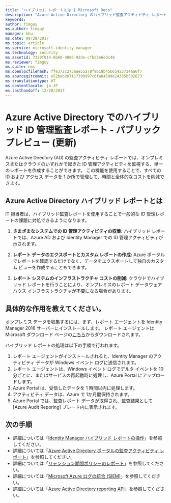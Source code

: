 ```yaml
---
title: "ハイブリッド レポートとは | Microsoft Docs"
description: "Azure Active Directory のハイブリッド監査アクティビティ レポートでは、クラウドの監査済みイベントとオンプレミスの監査済みイベントの両方を表示することができます。"
keywords: 
author: fimguy
ms.author: fimguy
manager: bhu
ms.date: 09/28/2017
ms.topic: article
ms.service: microsoft-identity-manager
ms.technology: security
ms.assetid: 7320f014-8b60-4866-92de-cfbd3e6edc48
ms.reviewer: fimguy
ms.suite: ems
ms.openlocfilehash: ffe372c273aae55278f9b18b45b65425734aa6f7
ms.sourcegitcommit: e52bab207117390997c6fa8450de24335b502673
ms.translationtype: HT
ms.contentlocale: ja-JP
ms.lasthandoff: 12/20/2017
---
```

# <a name="hybrid-identity-management-audit-reports-in-azure-active-directory---public-previewrefresh"></a>Azure Active Directory でのハイブリッド ID 管理監査レポート - パブリック プレビュー (更新)
Azure Active Directory (AD) の監査アクティビティ レポートでは、オンプレミスまたはクラウドのいずれかで起きた ID 管理アクティビティを監視する、単一のレポートを作成することができます。 この機能を使用することで、すべての ID および アクセス データを 1 か所で管理して、時間と全体的なコストを削減できます。

## <a name="what-is-azure-active-directory-hybrid-reporting"></a>Azure Active Directory ハイブリッド レポートとは
IT 担当者は、ハイブリッド監査レポートを使用することで一般的な ID 管理レポートの課題に対処できるようになります。

1. **さまざまなシステムでの ID 管理アクティビティの収集:**  ハイブリッド レポートでは、Azure AD および Identity Manager での ID 管理アクティビティが示されます。

2. **レポート データのエクスポートとカスタム レポートの作成:**  Azure ポータルでレポートを確認するだけでなく、データをエクスポートして独自のカスタム ビューを作成することもできます。

3. **レポート システムのインフラストラクチャ コストの削減:**  クラウドでハイブリッド レポートを行うことにより、オンプレミスのレポート データウェアハウス インフラストラクチャが不要になる場合があります。

## <a name="how-does-it-work"></a>具体的な作用を教えてください。

オンプレミス データを収集するには、まず、レポート エージェントを Identity Manager 2016 サーバーにインストールします。 レポート エージェントは Microsoft ダウンロード ページの[こちら](https://www.microsoft.com/download/details.aspx?id=55112)からダウンロードされます。

ハイブリッド レポートの処理は以下の手順で行われます。
1. レポート エージェントがインストールされると、Identity Manager のアクティビティ データが Windows イベント ログに送信されます。
2. レポート エージェントは、Windows イベント ログでデルタ イベントを 10 分ごとに、またはサービスの再起動時に処理し、Azure Portal にアップロードします。
3. Azure Portal は、受信したデータを 1 時間以内に処理します。
4. アクティビティ データは、Azure で 1か月間保持されます。
5. Azure Portal では、監査レポート データが取得され、監査結果として [Azure Audit Reporing] ブレード内に表示されます。

## <a name="next-steps"></a>次の手順
- 詳細については「[Identity Manager ハイブリッド レポートの操作](working-with-identity-manager-hybrid-reporting.md)」を参照してください。
- 詳細については「[Azure Active Directory ポータルの監査アクティビティ レポート](https://docs.microsoft.com/azure/active-directory/active-directory-reporting-activity-audit-logs)」を参照してください。
- 詳細については「[リテンション期間ポリシーのレポート](https://docs.microsoft.com/azure/active-directory/active-directory-reporting-retention)」を参照してください。
- 詳細については「[Microsoft Azure ログの統合 (SIEM)](https://docs.microsoft.com/azure/security/security-azure-log-integration-overview)」を参照してください。
- 詳細については「[Azure Active Directory reporting API](https://docs.microsoft.com/azure/active-directory/active-directory-reporting-api-getting-started)」を参照してください。
